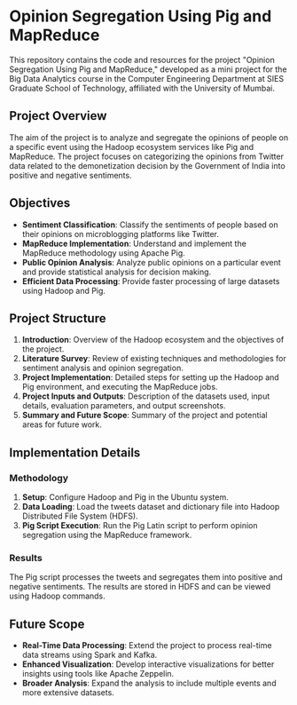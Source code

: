 # Opinion Segregation Using Pig and MapReduce

This repository contains the code and resources for the project "Opinion Segregation Using Pig and MapReduce," developed as a mini project for the Big Data Analytics course in the Computer Engineering Department at SIES Graduate School of Technology, affiliated with the University of Mumbai.

## Project Overview

The aim of the project is to analyze and segregate the opinions of people on a specific event using the Hadoop ecosystem services like Pig and MapReduce. The project focuses on categorizing the opinions from Twitter data related to the demonetization decision by the Government of India into positive and negative sentiments.

## Objectives

- **Sentiment Classification**: Classify the sentiments of people based on their opinions on microblogging platforms like Twitter.
- **MapReduce Implementation**: Understand and implement the MapReduce methodology using Apache Pig.
- **Public Opinion Analysis**: Analyze public opinions on a particular event and provide statistical analysis for decision making.
- **Efficient Data Processing**: Provide faster processing of large datasets using Hadoop and Pig.

## Project Structure

1. **Introduction**: Overview of the Hadoop ecosystem and the objectives of the project.
2. **Literature Survey**: Review of existing techniques and methodologies for sentiment analysis and opinion segregation.
3. **Project Implementation**: Detailed steps for setting up the Hadoop and Pig environment, and executing the MapReduce jobs.
4. **Project Inputs and Outputs**: Description of the datasets used, input details, evaluation parameters, and output screenshots.
5. **Summary and Future Scope**: Summary of the project and potential areas for future work.

## Implementation Details

### Methodology

1. **Setup**: Configure Hadoop and Pig in the Ubuntu system.
2. **Data Loading**: Load the tweets dataset and dictionary file into Hadoop Distributed File System (HDFS).
3. **Pig Script Execution**: Run the Pig Latin script to perform opinion segregation using the MapReduce framework.

### Results

The Pig script processes the tweets and segregates them into positive and negative sentiments. The results are stored in HDFS and can be viewed using Hadoop commands.

## Future Scope

- **Real-Time Data Processing**: Extend the project to process real-time data streams using Spark and Kafka.
- **Enhanced Visualization**: Develop interactive visualizations for better insights using tools like Apache Zeppelin.
- **Broader Analysis**: Expand the analysis to include multiple events and more extensive datasets.

